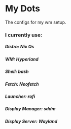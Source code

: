 # My Dots
The configs for my wm setup.

### I currently use:
##### Distro: Nix Os
##### WM: Hyperland
##### Shell: bash
##### Fetch: Neofetch
##### Launcher: rofi
##### Display Manager: sddm
##### Display Server: Wayland
